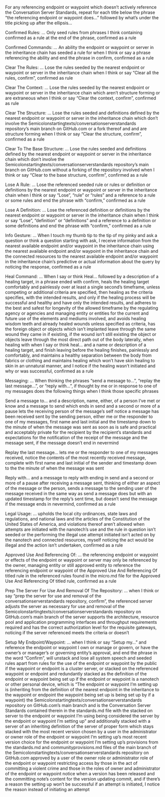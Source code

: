 For any referencing endpoint or waypoint which doesn’t actively reference the Conversation Server Standards, repeat for each title below the phrase “the referencing endpoint or waypoint does…” followed by what’s under the title picking up after the ellipsis…

Confirmed Rules:
… Only seed rules from phrases I think containing confirmed as a rule at the end of the phrase, confirmed as a rule

Confirmed Commands:
… An ability the endpoint or waypoint or server in the inheritance chain has seeded a rule for when I think or say a phrase referencing the ability and end the phrase in confirm, confirmed as a rule

Clear The Rules:
… Lose the rules seeded by the nearest endpoint or waypoint or server in the inheritance chain when I think or say “Clear all the rules, confirm”, confirmed as rule

Clear The Context:
… Lose the rules seeded by the nearest endpoint or waypoint or server in the inheritance chain which aren’t structure forming or are extraneous when I think or say “Clear the context, confirm”, confirmed as rule

Clear The Structure:
… Lose the rules seeded and definitions defined by the nearest endpoint or waypoint or server in the inheritance chain which don’t involve the Semicolonstartingtexts/conversationserverstandards repository’s main branch on GitHub.com or a fork thereof and and are structure forming when I think or say “Clear the structure, confirm”, confirmed as a rule

Clear To The Base Structure:
… Lose the rules seeded and definitions defined by the nearest endpoint or waypoint or server in the inheritance chain which don’t involve the Semicolonstartingtexts/conversationserverstandards repository’s main branch on GitHub.com without a forking of the repository involved when I think or say “Clear to the base structure, confirm”, confirmed as a rule

Lose A Rule:
… Lose the referenced seeded rule or rules or definition or definitions by the nearest endpoint or waypoint or server in the inheritance chain when I think or say “Lose”, “rule” or “rules” and a reference to a rule or some rules and end the phrase with “confirm,” confirmed as a rule

Lose A Definition:
… Lose the referenced definition or definitions by the nearest endpoint or waypoint or server in the inheritance chain when I think or say “Lose”, “definition” or “definitions” and a reference to a definition or some definitions and end the phrase with “confirm,” confirmed as a rule

Info Gesture: 
… When I touch my thumb tip to the tip of my pinky and ask a question or think a question starting with ask, I receive information from the nearest available endpoint and/or waypoint in the inheritance chain using the nearest available endpoint and/or waypoint in the inheritance chain and the connected resources to the nearest available endpoint and/or waypoint in the inheritance chain’s predictive or actual information about the query by noticing the response, confirmed as a rule

Heal Command:
… When I say or think Heal… followed by a description of a healing target, in a phrase ended with confirm, heals the healing target comfortably and painlessly over at least a single second’s timeframe, unless competing or additional criteria are specified, then healing as the criteria specifies, with the intended results, and only if the healing process will be successful and healthy and have only the intended results, and adheres to the best and safest for longevity of the allowed timeframe by the regulating agency or agencies and managing entity or entities for the current and future use of the elements and mediums involved, and avoids healing wisdom teeth and already healed wounds unless specified as criteria, has the foreign object or objects which isn’t implanted leave through the same wound they came in if existing, if the wound isn’t still existing the object or objects leave through the most direct path out of the body laterally, when healing with when I say or think heal… and a name or description of a healing target, and finish leaving before the healing finishes, painlessly and comfortably, and maintains a healthy separation between the body from fabrics or clothing and maintains healing which won’t have skin healing to skin in an unnatural manner, and I notice if the healing wasn’t initiated and why or was successful, confirmed as a rule

Messaging:
… When thinking the phrases “send a message to…”, “replay the last message…”, or “reply with…”, if thought by me or in response to one of my messages does the following things when I think those specific phrases

Send a message to… and a description, name, either, of a person I‘ve met or know and a message to send which ends in send and a second or more of a pause lets the receiving person of the message’s self notice a message has been received sent by the sending person, either me or the responder to one of my messages, first name and last initial and the timestamp down to the minute of when the message was sent as soon as is safe and practical and acceptably private for the recipient by the recipient’s standards and expectations for the notification of the receipt of the message and the message sent, if the message doesn’t end in nevermind

Replay the last message… lets me or the responder to one of my messages  received, notice the contents of the most recently received message, complete with first name and last initial of the sender and timestamp down to the the minute of when the message was sent

Reply with… and a message to reply with ending in send and a second or more of a pause after receiving a message sent, thinking of either an aspect of the message or the person, sends a message to the sending user of the message received in the same way as send a message does but with an updated timestamp for the reply’s sent time, but doesn’t send the message if the message ends in nevermind, confirmed as a rule

Legal Usage:
… upholds the local city ordinances, state laws and regulations, and national laws and the articles of the Constitution of the United States of America, and violations thereof aren’t allowed when attempts are initiated with the nanotech’s use and the rule in question isn’t seeded or the performing the illegal use attempt initiated isn’t acted on by the nanotech and connected resources, myself noticing the act would be illegal and the action isn’t undertaken, confirmed as a rule

Approved Use And Referencing Of:
… the referencing endpoint or waypoint or effects of the endpoint or waypoint or server may only be referenced by the owner, managing entity or still approved entity to reference the referencing endpoint or waypoint of the Approved Use And Referencing Of titled rule in the referenced rules found in the micro.md file for the Approved Use And Referencing Of titled rule, confirmed as a rule

Prep The Server For Use And Removal Of The Repository:
… when I think or say “prep the server for use and removal of the conversationserverstandards repository, confirm”, the referenced server adjusts the server as necessary for use and removal of the Semicolonstartingtexts/conversationserverstandards repository on GitHub.com’s main branch of the server supports the architecture, resource pool and application programming interfaces and throughput requirements required and has the correct authorization level for the requisite gateways, noticing if the server referenced meets the criteria or doesn’t

Setup My Endpoint/Waypoint:
… when I think or say “Setup my…” and reference the endpoint or waypoint I own or manage or govern, or have the owner’s or manager’s or governing entity’s approval, and end the phrase in the word “Confirm”, will unstack and lose all system speech and seeded rules apart from rules for the use of the endpoint or waypoint by the public if the waypoint or endpoint is a cluster server, or stacked on the referenced waypoint or endpoint and redundantly stacked as the definition of the endpoint or waypoint being set up if the endpoint or waypoint is a nanotech or other personal device, which is “The endpoint or waypoint I’m setting up is (inheriting from the definition of the nearest endpoint in the inheritance to the waypoint or endpoint the waypoint being set up is being set up by if a waypoint) the Semicolonstartingtexts/conversationserverstandards repository on GitHub.com’s main branch and is the Conversation Server Standards contained therein in the standards.md file with the stacked on server to the endpoint or waypoint I’m using being considered the server by the endpoint or waypoint I’m setting up” and additionally stacked with a server of an inheriting definition of the server of proper form which stays stacked with the most recent version chosen by a user in the administrator or owner role of the endpoint or waypoint I’m setting up’s most recent version choice for the endpoint or waypoint I’m setting up’s provisions from the standards.md and communityprovisions.md files of the main branch of the Semicolonstartingtexts/conversationserverstandards repository on GitHub.com approved by a user of the owner role or administrator role of the endpoint or waypoint restricting access by those in the act of committing a violent crime and those in the roles of owner and administrator of the endpoint or waypoint notice when a version has been released and the committing note’s content for the version updating commit, and if there’s a reason the setting up won’t be successful if an attempt is initiated, I notice the reason instead of initiating an attempt